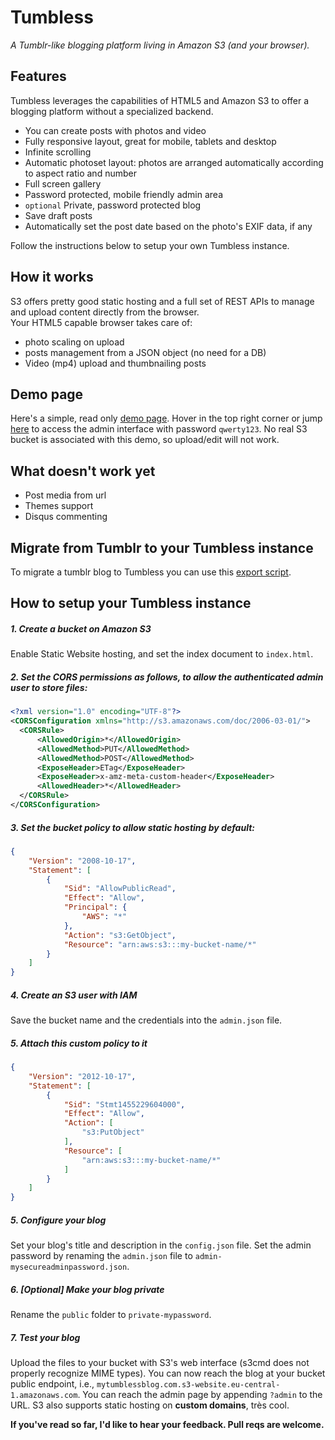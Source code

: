 # Tumbless
*A Tumblr-like blogging platform living in Amazon S3 (and your browser).*

## Features
Tumbless leverages the capabilities of HTML5 and Amazon S3 to offer a blogging platform without a specialized backend.
- You can create posts with photos and video 
- Fully responsive layout, great for mobile, tablets and desktop
- Infinite scrolling
- Automatic photoset layout: photos are arranged automatically according to aspect ratio and number
- Full screen gallery
- Password protected, mobile friendly admin area
- `optional` Private, password protected blog
- Save draft posts
- Automatically set the post date based on the photo's EXIF data, if any

Follow the instructions below to setup your own Tumbless instance.

## How it works
S3 offers pretty good static hosting and a full set of REST APIs to manage and upload content directly from the browser.   
Your HTML5 capable browser takes care of:
- photo scaling on upload
- posts management from a JSON object (no need for a DB)
- Video (mp4) upload and thumbnailing posts

## Demo page
Here's a simple, read only [demo page](https://matteobrusa.github.io/Tumbless/). Hover in the top right corner or jump [here](https://matteobrusa.github.io/Tumbless/?admin) to access the admin interface with password `qwerty123`. 
No real S3 bucket is associated with this demo, so upload/edit will not work.
 
## What doesn't work yet
- Post media from url
- Themes support
- Disqus commenting 

## Migrate from Tumblr to your Tumbless instance
To migrate a tumblr blog to Tumbless you can use this [export script](https://github.com/matteobrusa/TumblrToStaticExporter).

## How to setup your Tumbless instance
##### 1. Create a bucket on Amazon S3
Enable Static Website hosting, and set the index document to `index.html`.

##### 2. Set the CORS permissions as follows, to allow the authenticated admin user to store files:
```xml
<?xml version="1.0" encoding="UTF-8"?>
<CORSConfiguration xmlns="http://s3.amazonaws.com/doc/2006-03-01/">
  <CORSRule>
      <AllowedOrigin>*</AllowedOrigin>
      <AllowedMethod>PUT</AllowedMethod>
      <AllowedMethod>POST</AllowedMethod>
      <ExposeHeader>ETag</ExposeHeader>
      <ExposeHeader>x-amz-meta-custom-header</ExposeHeader>
      <AllowedHeader>*</AllowedHeader>
  </CORSRule>
</CORSConfiguration>
```
##### 3. Set the bucket policy to allow static hosting by default:
```json
{
	"Version": "2008-10-17",
	"Statement": [
		{
			"Sid": "AllowPublicRead",
			"Effect": "Allow",
			"Principal": {
				"AWS": "*"
			},
			"Action": "s3:GetObject",
			"Resource": "arn:aws:s3:::my-bucket-name/*"
		}
	]
}
```
##### 4. Create an S3 user with IAM
Save the bucket name and the credentials into the `admin.json` file.

##### 5. Attach this custom policy to it
```json
{
    "Version": "2012-10-17",
    "Statement": [
        {
            "Sid": "Stmt1455229604000",
            "Effect": "Allow",
            "Action": [
                "s3:PutObject"
            ],
            "Resource": [
                "arn:aws:s3:::my-bucket-name/*"
            ]
        }
    ]
}
```

##### 5. Configure your blog
Set your blog's title and description in the `config.json` file.
Set the admin password by renaming the `admin.json` file to `admin-mysecureadminpassword.json`.

##### 6. [Optional] Make your blog private
Rename the `public` folder to `private-mypassword`.

##### 7. Test your blog
Upload the files to your bucket with S3's web interface (s3cmd does not properly recognize MIME types).
You can now reach the blog at your bucket public endpoint, i.e., `mytumblessblog.com.s3-website.eu-central-1.amazonaws.com`.
You can reach the admin page by appending `?admin` to the URL.
S3 also supports static hosting on **custom domains**, très cool.

**If you've read so far, I'd like to hear your feedback. Pull reqs are welcome.**


